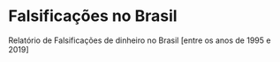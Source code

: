 # Falsificações no Brasil

 Relatório de Falsificações de dinheiro no Brasil [entre os anos de 1995 e 2019]
